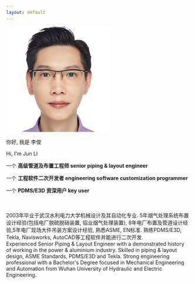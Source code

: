```yaml
---
layout: default
---
```


<div class="row align-items-center">
  <div class="col-4">
    <div class="image"><img src="/media/profile.png" alt=""></div>

  </div>
  <div class="col-6">
    <div class="designation">
        <div class="typing-title">
            <p>你好, 我是 李俊</p>
            <p>Hi, I'm Jun LI</p>
            <p>一个 <strong>高级管道及布置工程师 senior piping & layout engineer</strong></p>
            <p>一个 <strong>工程软件二次开发者 engineering software customization programmer</strong></p>
            <p>一个 <strong>PDMS/E3D 资深用户 key user</strong></p>
        </div>
        <span class="typed-title"></span>
    </div>
  </div>
</div>

<br>
<br>
2003年毕业于武汉水利电力大学机械设计及其自动化专业. 5年烟气处理系统布置设计经验(包括电厂脱硫脱硝装置, 铝业烟气处理装置), 8年电厂布置及管道设计经验,5年电厂现场大件吊装方案设计经验, 熟悉ASME, EN标准. 熟练PDMS/E3D, Tekla, Navisworks, AutoCAD等工程软件并能进行二次开发. <br>
Experienced Senior Piping & Layout Engineer with a demonstrated history of working in the power & aluminium industry. Skilled in piping & layout design, ASME Standards, PDMS/E3D and Tekla. Strong engineering professional with a Bachelor's Degree focused in Mechanical Engineering and Automation from Wuhan University of Hydraulic and Electric Engineering.